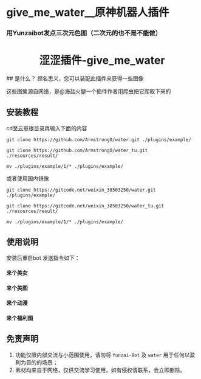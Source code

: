 # give_me_water__原神机器人插件
### 用Yunzaibot发点三次元色图（二次元的也不是不能做）
</div>
<div align="center">

# 涩涩插件-give_me_water

</div>
## 是什么？
顾名思义，您可以装配此插件来获得一些图像


这些图集源自网络，是@海盐火腿一个插件作者用爬虫把它爬取下来的
## 安装教程

cd至云崽根目录再输入下面的内容

```
git clone https://github.com/ArmstrongO/water.git ./plugins/example/
```
```
git clone https://github.com/ArmstrongO/water_tu.git ./resources/result/
```
```
mv ./plugins/example/1/* ./plugins/example/
```

或者使用国内镜像
```
git clone https://gitcode.net/weixin_38503250/water.git ./plugins/example/
```
```
git clone https://gitcode.net/weixin_38503250/water_tu.git ./resources/result/
```
```
mv ./plugins/example/1/* ./plugins/example/
```

## 使用说明

安装后重启bot
发送指令如下：
#### 来个美女
#### 来个美图
#### 来个动漫
#### 来个福利图
## 免责声明

1. 功能仅限内部交流与小范围使用，请勿将 `Yunzai-Bot` 及 `water` 用于任何以盈利为目的的场景；
2. 素材均来自于网络，仅供交流学习使用，如有侵权请联系，会立即删除。